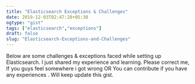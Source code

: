 ```yaml
---
title: "Elasticsearch Exceptions & Challenges"
date: 2019-12-03T02:47:28+05:30
ogtype: "gist"
tags: ["elasticsearch","exceptions"]
draft: false
slug: "Elasticsearch-Exceptions-and-Challenges"
---
```


Below are some challenges & exceptions faced while setting up Elasticsearch. I just shared my experience and learning. Please correct me, If you guys feel somewhere i got wrong OR You can contribute if you have any experiences . Will keep update this gist.

<script src="https://gist.github.com/ashishtiwari1993/004a19f4a44efc214403a7fc1ee27cda.js"></script>
